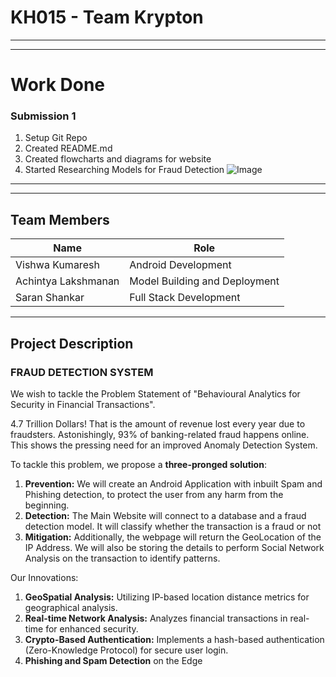 # KH015 - Team Krypton


***
***
# Work Done
### Submission 1
1. Setup Git Repo
2. Created README.md
3. Created flowcharts and diagrams for website
4. Started Researching Models for Fraud Detection
![Image](https://github.com/Vishwa-docs/KH015_Krypton-Kochi_Hackathon/blob/main/Model%20Design.png)


***
***
## Team Members
| Name                | Role                         |
|---------------------|------------------------------|
| Vishwa Kumaresh     | Android Development          |
| Achintya Lakshmanan | Model Building and Deployment |
| Saran Shankar       | Full Stack Development       |

***
## Project Description
### **FRAUD DETECTION SYSTEM**
We wish to tackle the Problem Statement of "Behavioural Analytics for Security in Financial Transactions".

4.7 Trillion Dollars! That is the amount of revenue lost every year due to fraudsters. Astonishingly, 93% of banking-related fraud happens online. This shows the pressing need for an improved Anomaly Detection System. 

To tackle this problem, we propose a **three-pronged solution**: 
1. **Prevention:** We will create an Android Application with inbuilt Spam and Phishing detection, to protect the user from any harm from the beginning. 
2. **Detection:** The Main Website will connect to a database and a fraud detection model. It will classify whether the transaction is a fraud or not 
3. **Mitigation:** Additionally, the webpage will return the GeoLocation of the IP Address. We will also be storing the details to perform Social Network Analysis on the transaction to identify patterns. 

Our Innovations: 
1. **GeoSpatial Analysis:** Utilizing IP-based location distance metrics for geographical analysis. 
2. **Real-time Network Analysis:** Analyzes financial transactions in real-time for enhanced security. 
3. **Crypto-Based Authentication:** Implements a hash-based authentication (Zero-Knowledge Protocol) for secure user login. 
4. **Phishing and Spam Detection** on the Edge
